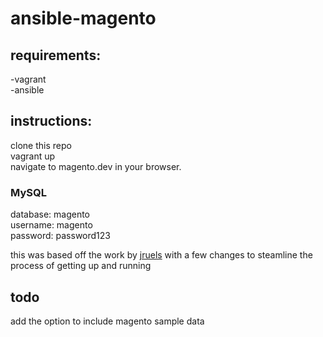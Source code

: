 # ansible-magento
## requirements:
-vagrant<br>
-ansible
## instructions: 
clone this repo<br>
vagrant up<br>
navigate to magento.dev in your browser.
### MySQL
database: magento<br>
username: magento<br>
password: password123<br>

this was based off the work by [jruels](https://github.com/jruels/AnsiblePlaybooks/tree/master/ansible-magento-lemp) with a few changes to steamline the process of getting up and running

## todo
add the option to include magento sample data
